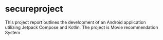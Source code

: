 # secureproject
This project report outlines the development of an Android application utilizing Jetpack  Compose and Kotlin. The project is Movie recommendation System
